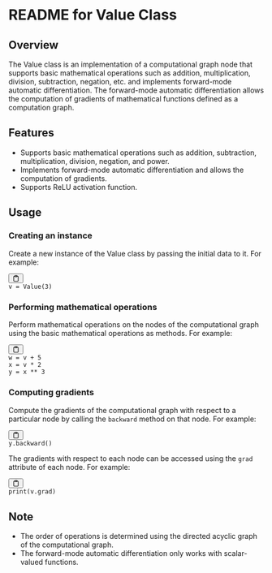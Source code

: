 <div class="markdown prose w-full break-words dark:prose-invert light">
    <h1>README for Value Class</h1>
    <h2>Overview</h2>
    <p>The Value class is an implementation of a computational graph node that supports basic mathematical operations
        such as addition, multiplication, division, subtraction, negation, etc. and implements forward-mode automatic
        differentiation. The forward-mode automatic differentiation allows the computation of gradients of mathematical
        functions defined as a computation graph.</p>
    <h2>Features</h2>
    <ul>
        <li>Supports basic mathematical operations such as addition, subtraction, multiplication, division, negation,
            and power.</li>
        <li>Implements forward-mode automatic differentiation and allows the computation of gradients.</li>
        <li>Supports ReLU activation function.</li>
    </ul>
    <h2>Usage</h2>
    <h3>Creating an instance</h3>
    <p>Create a new instance of the Value class by passing the initial data to it. For example:</p>
    <pre><div class="bg-black mb-4 rounded-md"><div class="flex items-center relative text-gray-200 bg-gray-800 px-4 py-2 text-xs font-sans"><span class=""></span><button class="flex ml-auto gap-2"><svg stroke="currentColor" fill="none" stroke-width="2" viewBox="0 0 24 24" stroke-linecap="round" stroke-linejoin="round" class="h-4 w-4" height="1em" width="1em" xmlns="http://www.w3.org/2000/svg"><path d="M16 4h2a2 2 0 0 1 2 2v14a2 2 0 0 1-2 2H6a2 2 0 0 1-2-2V6a2 2 0 0 1 2-2h2"></path><rect x="8" y="2" width="8" height="4" rx="1" ry="1"></rect></svg></button></div><div class="p-4 overflow-y-auto"><code class="!whitespace-pre hljs language-python">v = Value(<span class="hljs-number">3</span>)
</code></div></div></pre>
    <h3>Performing mathematical operations</h3>
    <p>Perform mathematical operations on the nodes of the computational graph using the basic mathematical operations
        as methods. For example:</p>
    <pre><div class="bg-black mb-4 rounded-md"><div class="flex items-center relative text-gray-200 bg-gray-800 px-4 py-2 text-xs font-sans"><span class=""></span><button class="flex ml-auto gap-2"><svg stroke="currentColor" fill="none" stroke-width="2" viewBox="0 0 24 24" stroke-linecap="round" stroke-linejoin="round" class="h-4 w-4" height="1em" width="1em" xmlns="http://www.w3.org/2000/svg"><path d="M16 4h2a2 2 0 0 1 2 2v14a2 2 0 0 1-2 2H6a2 2 0 0 1-2-2V6a2 2 0 0 1 2-2h2"></path><rect x="8" y="2" width="8" height="4" rx="1" ry="1"></rect></svg></button></div><div class="p-4 overflow-y-auto"><code class="!whitespace-pre hljs language-python">w = v + <span class="hljs-number">5</span>
x = v * <span class="hljs-number">2</span>
y = x ** <span class="hljs-number">3</span>
</code></div></div></pre>
    <h3>Computing gradients</h3>
    <p>Compute the gradients of the computational graph with respect to a particular node by calling the
        <code>backward</code> method on that node. For example:</p>
    <pre><div class="bg-black mb-4 rounded-md"><div class="flex items-center relative text-gray-200 bg-gray-800 px-4 py-2 text-xs font-sans"><span class=""></span><button class="flex ml-auto gap-2"><svg stroke="currentColor" fill="none" stroke-width="2" viewBox="0 0 24 24" stroke-linecap="round" stroke-linejoin="round" class="h-4 w-4" height="1em" width="1em" xmlns="http://www.w3.org/2000/svg"><path d="M16 4h2a2 2 0 0 1 2 2v14a2 2 0 0 1-2 2H6a2 2 0 0 1-2-2V6a2 2 0 0 1 2-2h2"></path><rect x="8" y="2" width="8" height="4" rx="1" ry="1"></rect></svg></button></div><div class="p-4 overflow-y-auto"><code class="!whitespace-pre hljs language-python">y.backward()
</code></div></div></pre>
    <p>The gradients with respect to each node can be accessed using the <code>grad</code> attribute of each node. For
        example:</p>
    <pre><div class="bg-black mb-4 rounded-md"><div class="flex items-center relative text-gray-200 bg-gray-800 px-4 py-2 text-xs font-sans"><span class=""></span><button class="flex ml-auto gap-2"><svg stroke="currentColor" fill="none" stroke-width="2" viewBox="0 0 24 24" stroke-linecap="round" stroke-linejoin="round" class="h-4 w-4" height="1em" width="1em" xmlns="http://www.w3.org/2000/svg"><path d="M16 4h2a2 2 0 0 1 2 2v14a2 2 0 0 1-2 2H6a2 2 0 0 1-2-2V6a2 2 0 0 1 2-2h2"></path><rect x="8" y="2" width="8" height="4" rx="1" ry="1"></rect></svg></button></div><div class="p-4 overflow-y-auto"><code class="!whitespace-pre hljs language-python"><span class="hljs-built_in">print</span>(v.grad)
</code></div></div></pre>
    <h2>Note</h2>
    <ul>
        <li>The order of operations is determined using the directed acyclic graph of the computational graph.</li>
        <li>The forward-mode automatic differentiation only works with scalar-valued functions.</li>
    </ul>
</div>

